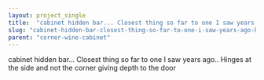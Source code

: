 ```yaml
---
layout: project_single
title:  "cabinet hidden bar... Closest thing so far to one I saw years ago.. Hinges at the side and not the corner giving depth to the door"
slug: "cabinet-hidden-bar-closest-thing-so-far-to-one-i-saw-years-ago-hinges-at"
parent: "corner-wine-cabinet"
---
```

cabinet hidden bar... Closest thing so far to one I saw years ago.. Hinges at the side and not the corner giving depth to the door